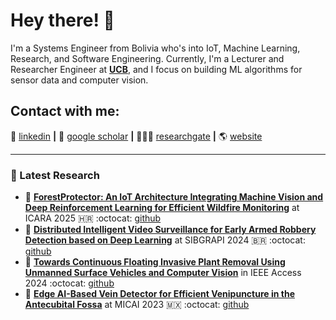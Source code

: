 # Hey there! 👋 
 
I'm a Systems Engineer from Bolivia who's into IoT, Machine Learning, Research, and Software Engineering. 
Currently, I'm a Lecturer and Researcher Engineer at **[UCB](https://www.ucb.edu.bo/)**, and I focus on building ML algorithms for sensor data and computer vision.

## Contact with me: 

👔 [linkedin][linkedin] **|** 
📰 [google scholar][google scholar] **|** 
👨🏻‍🔬 [researchgate][researchgate] **|** 
🌎 [website][website]

---


### 📑 Latest Research
- 📜 [**ForestProtector: An IoT Architecture Integrating Machine Vision and Deep Reinforcement Learning for Efficient Wildfire Monitoring**][ForestProtector] at ICARA 2025 🇭🇷 :octocat: [github][ForestProtector github]
- 📜 [**Distributed Intelligent Video Surveillance for Early Armed Robbery Detection based on Deep Learning**][TheftDetection] at SIBGRAPI 2024 🇧🇷 :octocat: [github][TheftDetection github]
- 📜 [**Towards Continuous Floating Invasive Plant Removal Using Unmanned Surface Vehicles and Computer Vision**][RecyclingRush] in IEEE Access 2024 :octocat: [github][RecyclingRush github]
- 📜 [**Edge AI-Based Vein Detector for Efficient Venipuncture in the Antecubital Fossa**][CUBITAL] at MICAI 2023 🇲🇽 :octocat: [github][CUBITAL github]


[google scholar]: https://scholar.google.com/citations?user=yI73dIcAAAAJ&hl=en
[linkedin]: https://www.linkedin.com/in/edwinsalcedo/
[researchgate]: https://www.researchgate.net/profile/Edwin-Salcedo
[website]: https://edwinsalcedo.com/
[CUBITAL]: https://doi.org/10.1007/978-3-031-47640-2_24 
[CUBITAL github]: https://github.com/EdwinTSalcedo/CUBITAL
[RecyclingRush]: https://doi.org/10.1109/ACCESS.2024.3351764 
[RecyclingRush github]: https://github.com/EdwinTSalcedo/RecyclingRush 
[TheftDetection]: https://doi.org/10.1109/SIBGRAPI62404.2024.10716299
[TheftDetection github]: https://github.com/Coding-Rod/crime_detection
[ForestProtector]: https://doi.org/10.1109/ICARA64554.2025.10977677
[ForestProtector github]: https://github.com/EdwinTSalcedo/ForestProtector 

